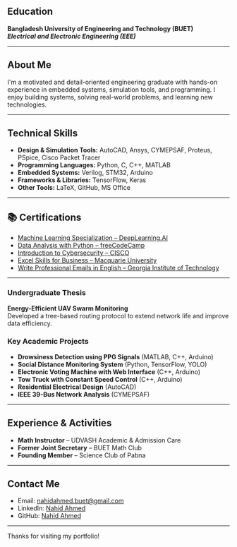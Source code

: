 ## Education

**Bangladesh University of Engineering and Technology (BUET)**  
***Electrical and Electronic Engineering (EEE)***
  

---

## About Me

I'm a motivated and detail-oriented engineering graduate with hands-on experience in embedded systems, simulation tools, and programming. I enjoy building systems, solving real-world problems, and learning new technologies.

---

## Technical Skills

- **Design & Simulation Tools:** AutoCAD, Ansys, CYMEPSAF, Proteus, PSpice, Cisco Packet Tracer  
- **Programming Languages:** Python, C, C++, MATLAB  
- **Embedded Systems:** Verilog, STM32, Arduino  
- **Frameworks & Libraries:** TensorFlow, Keras  
- **Other Tools:** LaTeX, GitHub, MS Office  

---

## 📚 Certifications

- [Machine Learning Specialization – DeepLearning.AI](https://www.coursera.org/account/accomplishments/verify/W99P6QQKCF96)  
- [Data Analysis with Python – freeCodeCamp](https://www.freecodecamp.org/certification/Nahid_Ahmed/data-analysis-with-python-v7)  
- [Introduction to Cybersecurity – CISCO](https://www.credly.com/badges/5b7e2d27-f241-4305-9462-4f2b74da0871/linked_in_profile)  
- [Excel Skills for Business – Macquarie University](https://www.coursera.org/account/accomplishments/certificate/3EUZURW7XHN5)  
- [Write Professional Emails in English – Georgia Institute of Technology](https://coursera.org/share/ae4e6ecb0894b3b5fe9270f938ddb301)  

---


### Undergraduate Thesis
**Energy-Efficient UAV Swarm Monitoring**  
Developed a tree-based routing protocol to extend network life and improve data efficiency.

### Key Academic Projects
- **Drowsiness Detection using PPG Signals** (MATLAB, C++, Arduino)  
- **Social Distance Monitoring System** (Python, TensorFlow, YOLO)  
- **Electronic Voting Machine with Web Interface** (C++, Arduino)  
- **Tow Truck with Constant Speed Control** (C++, Arduino)  
- **Residential Electrical Design** (AutoCAD)  
- **IEEE 39-Bus Network Analysis** (CYMEPSAF)

---

## Experience & Activities

- **Math Instructor** – UDVASH Academic & Admission Care  
- **Former Joint Secretary** – BUET Math Club  
- **Founding Member** – Science Club of Pabna  

---

## Contact Me

-  Email: [nahidahmed.buet@gmail.com](mailto:nahidahmed.buet@gmail.com)  
-  LinkedIn: [Nahid Ahmed](https://www.linkedin.com/in/nahidahmed-eee/)  
-  GitHub: [Nahid Ahmed](https://github.com/nahid1602)  

---

Thanks for visiting my portfolio!
